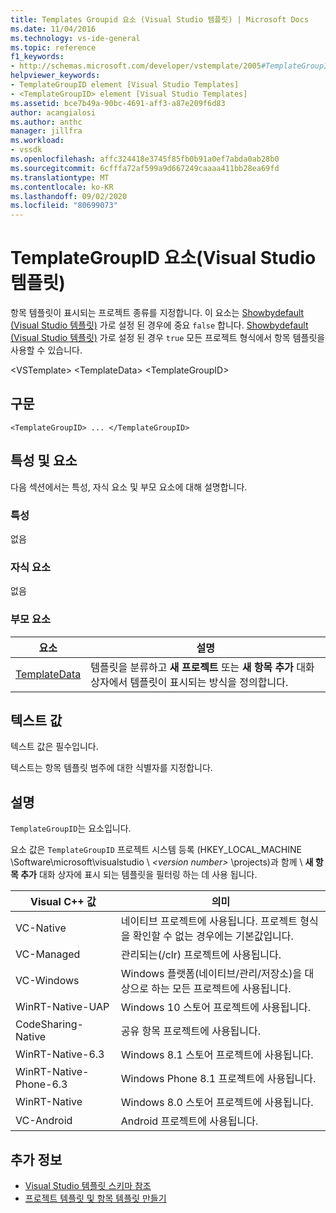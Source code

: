 ```yaml
---
title: Templates Groupid 요소 (Visual Studio 템플릿) | Microsoft Docs
ms.date: 11/04/2016
ms.technology: vs-ide-general
ms.topic: reference
f1_keywords:
- http://schemas.microsoft.com/developer/vstemplate/2005#TemplateGroupID
helpviewer_keywords:
- TemplateGroupID element [Visual Studio Templates]
- <TemplateGroupID> element [Visual Studio Templates]
ms.assetid: bce7b49a-90bc-4691-aff3-a87e209f6d83
author: acangialosi
ms.author: anthc
manager: jillfra
ms.workload:
- vssdk
ms.openlocfilehash: affc324418e3745f85fb0b91a0ef7abda0ab28b0
ms.sourcegitcommit: 6cfffa72af599a9d667249caaaa411bb28ea69fd
ms.translationtype: MT
ms.contentlocale: ko-KR
ms.lasthandoff: 09/02/2020
ms.locfileid: "80699073"
---
```

# <a name="templategroupid-element-visual-studio-templates"></a>TemplateGroupID 요소(Visual Studio 템플릿)
항목 템플릿이 표시되는 프로젝트 종류를 지정합니다. 이 요소는 [Showbydefault (Visual Studio 템플릿)](../extensibility/showbydefault-visual-studio-templates.md) 가로 설정 된 경우에 중요 `false` 합니다. [Showbydefault (Visual Studio 템플릿)](../extensibility/showbydefault-visual-studio-templates.md) 가로 설정 된 경우 `true` 모든 프로젝트 형식에서 항목 템플릿을 사용할 수 있습니다.

 \<VSTemplate> \<TemplateData>
 \<TemplateGroupID>

## <a name="syntax"></a>구문

```
<TemplateGroupID> ... </TemplateGroupID>
```

## <a name="attributes-and-elements"></a>특성 및 요소
 다음 섹션에서는 특성, 자식 요소 및 부모 요소에 대해 설명합니다.

### <a name="attributes"></a>특성
 없음

### <a name="child-elements"></a>자식 요소
 없음

### <a name="parent-elements"></a>부모 요소

|요소|설명|
|-------------|-----------------|
|[TemplateData](../extensibility/templatedata-element-visual-studio-templates.md)|템플릿을 분류하고 **새 프로젝트** 또는 **새 항목 추가** 대화 상자에서 템플릿이 표시되는 방식을 정의합니다.|

## <a name="text-value"></a>텍스트 값
 텍스트 값은 필수입니다.

 텍스트는 항목 템플릿 범주에 대한 식별자를 지정합니다.

## <a name="remarks"></a>설명
 `TemplateGroupID`는 요소입니다.

 요소 값은 `TemplateGroupID` 프로젝트 시스템 등록 (HKEY_LOCAL_MACHINE \Software\microsoft\visualstudio \\ *\<version number>* \projects)과 함께 \\ **새 항목 추가** 대화 상자에 표시 되는 템플릿을 필터링 하는 데 사용 됩니다.

|Visual C++ 값|의미|
|------------------------|-------------|
|VC-Native|네이티브 프로젝트에 사용됩니다. 프로젝트 형식을 확인할 수 없는 경우에는 기본값입니다.|
|VC-Managed|관리되는(/clr) 프로젝트에 사용됩니다.|
|VC-Windows|Windows 플랫폼(네이티브/관리/저장소)을 대상으로 하는 모든 프로젝트에 사용됩니다.|
|WinRT-Native-UAP|Windows 10 스토어 프로젝트에 사용됩니다.|
|CodeSharing-Native|공유 항목 프로젝트에 사용됩니다.|
|WinRT-Native-6.3|Windows 8.1 스토어 프로젝트에 사용됩니다.|
|WinRT-Native-Phone-6.3|Windows Phone 8.1 프로젝트에 사용됩니다.|
|WinRT-Native|Windows 8.0 스토어 프로젝트에 사용됩니다.|
|VC-Android|Android 프로젝트에 사용됩니다.|

## <a name="see-also"></a>추가 정보
- [Visual Studio 템플릿 스키마 참조](../extensibility/visual-studio-template-schema-reference.md)
- [프로젝트 템플릿 및 항목 템플릿 만들기](../ide/creating-project-and-item-templates.md)
